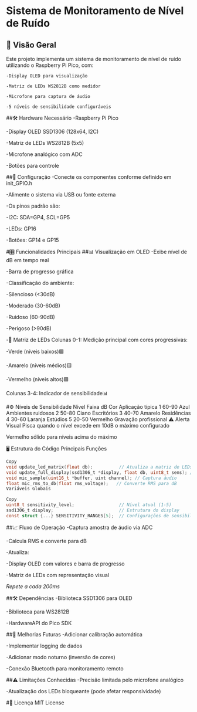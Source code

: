 # Sistema de Monitoramento de Nível de Ruído
## 📌 Visão Geral
  Este projeto implementa um sistema de monitoramento de nível de ruído utilizando o Raspberry Pi Pico, com:
  
    -Display OLED para visualização
    
    -Matriz de LEDs WS2812B como medidor
    
    -Microfone para captura de áudio
    
    -5 níveis de sensibilidade configuráveis

##🛠️ Hardware Necessário
  -Raspberry Pi Pico
  
  -Display OLED SSD1306 (128x64, I2C)
  
  -Matriz de LEDs WS2812B (5x5)
  
  -Microfone analógico com ADC
  
  -Botões para controle

##🔧 Configuração
  -Conecte os componentes conforme definido em init_GPIO.h
  
  -Alimente o sistema via USB ou fonte externa
  
  -Os pinos padrão são:
  
  -I2C: SDA=GP4, SCL=GP5
  
  -LEDs: GP16
  
  -Botões: GP14 e GP15

#🎛️ Funcionalidades Principais
##📊 Visualização em OLED
  -Exibe nível de dB em tempo real
  
  -Barra de progresso gráfica
  
  -Classificação do ambiente:
  
  -Silencioso (<30dB)
  
  -Moderado (30-60dB)
  
  -Ruidoso (60-90dB)
  
  -Perigoso (>90dB)

-🌈 Matriz de LEDs
  Colunas 0-1: Medição principal com cores progressivas:
  
  -Verde (níveis baixos)🟩
  
  -Amarelo (níveis médios)🟨
  
  -Vermelho (níveis altos)🟥

Colunas 3-4: Indicador de sensibilidade📊

#⚙️ Níveis de Sensibilidade
    Nível	Faixa dB	Cor	Aplicação típica
  1	60-90	Azul	Ambientes ruidosos
  2	50-80	Ciano	Escritórios
  3	40-70	Amarelo	Residências
  4	30-60	Laranja	Estúdios
  5	20-50	Vermelho	Gravação profissional
⚠️ Alerta Visual
Pisca quando o nível excede em 10dB o máximo configurado

Vermelho sólido para níveis acima do máximo

🖥️ Estrutura do Código
Principais Funções
```c
Copy
void update_led_matrix(float db);          // Atualiza a matriz de LEDs
void update_full_display(ssd1306_t *display, float db, uint8_t sens); // Atualiza OLED
void mic_sample(uint16_t *buffer, uint channel); // Captura áudio
float mic_rms_to_db(float rms_voltage);   // Converte RMS para dB
Variáveis Globais

Copy
uint8_t sensitivity_level;                 // Nível atual (1-5)
ssd1306_t display;                         // Estrutura do display
const struct {...} SENSITIVITY_RANGES[5];  // Configurações de sensibilidade
```
##📈 Fluxo de Operação
  -Captura amostra de áudio via ADC
  
  -Calcula RMS e converte para dB
  
  -Atualiza:
  
  -Display OLED com valores e barra de progresso
  
  -Matriz de LEDs com representação visual
  
  *Repete a cada 200ms*

##🛠️ Dependências
  -Biblioteca SSD1306 para OLED
  
  -Biblioteca para WS2812B
  
  -HardwareAPI do Pico SDK

##🔄 Melhorias Futuras
  -Adicionar calibração automática
  
  -Implementar logging de dados
  
  -Adicionar modo noturno (inversão de cores)
  
  -Conexão Bluetooth para monitoramento remoto

##⚠️ Limitações Conhecidas
  -Precisão limitada pelo microfone analógico
  
  -Atualização dos LEDs bloqueante (pode afetar responsividade)

#📄 Licença
MIT License
